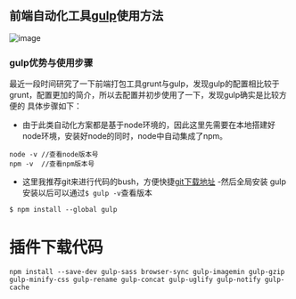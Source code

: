 ## 前端自动化工具[gulp](http://www.gulpjs.com.cn/)使用方法
![image](https://cloud.githubusercontent.com/assets/18028533/20460560/bef82c04-af21-11e6-9827-b891425d7f8c.png)

### gulp优势与使用步骤
最近一段时间研究了一下前端打包工具grunt与gulp，发现gulp的配置相比较于grunt，配置更加的简介，所以去配置并初步使用了一下，发现gulp确实是比较方便的
具体步骤如下：
- 由于此类自动化方案都是基于node环境的，因此这里先需要在本地搭建好node环境，安装好node的同时，node中自动集成了npm。
```
node -v //查看node版本号
npm -v  //查看npm版本号
```
- 这里我推荐git来进行代码的bush，方便快捷[git下载地址](https://git-scm.com/downloads)
-然后全局安装 gulp安装以后可以通过`$ gulp -v`查看版本
```
$ npm install --global gulp
```
# 插件下载代码 
```
npm install --save-dev gulp-sass browser-sync gulp-imagemin gulp-gzip gulp-minify-css gulp-rename gulp-concat gulp-uglify gulp-notify gulp-cache
```
